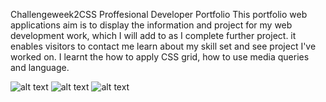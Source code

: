Challengeweek2CSS
Proffesional Developer Portfolio
This portfolio web applications aim is to display the information and project for my web development work, which I will add to as I complete further project.
it enables visitors to contact me learn about my skill set and see project I've worked on.
I learnt the how to apply CSS grid, how to use media queries and language.

![alt text](./assets/images/image-1.png)
![alt text](./assets/images/image-2.png)
![alt text](./assets/images/image-3.png)